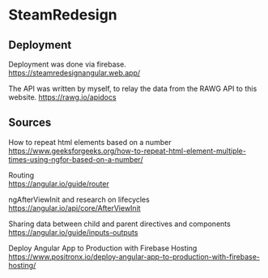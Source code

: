# SteamRedesign


## Deployment
Deployment was done via firebase. <br>
https://steamredesignangular.web.app/ 

The API was written by myself, to relay the data from the RAWG API to this website.
https://rawg.io/apidocs

## Sources

How to repeat html elements based on a number <br>
https://www.geeksforgeeks.org/how-to-repeat-html-element-multiple-times-using-ngfor-based-on-a-number/

Routing <br>
https://angular.io/guide/router

ngAfterViewInit and research on lifecycles <br>
https://angular.io/api/core/AfterViewInit

Sharing data between child and parent directives and components <br>
https://angular.io/guide/inputs-outputs

Deploy Angular  App to Production with Firebase Hosting <br>
https://www.positronx.io/deploy-angular-app-to-production-with-firebase-hosting/

